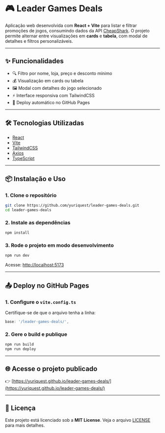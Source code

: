 # 🎮 Leader Games Deals

Aplicação web desenvolvida com **React + Vite** para listar e filtrar promoções de jogos, consumindo dados da API [CheapShark](https://apidocs.cheapshark.com/). O projeto permite alternar entre visualizações em **cards** e **tabela**, com modal de detalhes e filtros personalizáveis.

---

## ✨ Funcionalidades

- 🔍 Filtro por nome, loja, preço e desconto mínimo
- 💰 Visualização em cards ou tabela
- 🖼 Modal com detalhes do jogo selecionado
- ⚡ Interface responsiva com TailwindCSS
- 🚀 Deploy automático no GitHub Pages

---

## 🛠 Tecnologias Utilizadas

- [React](https://react.dev/)
- [Vite](https://vitejs.dev/)
- [TailwindCSS](https://tailwindcss.com/)
- [Axios](https://axios-http.com/)
- [TypeScript](https://www.typescriptlang.org/)

---

## 📦 Instalação e Uso

### 1. Clone o repositório

```bash
git clone https://github.com/yuriquest/leader-games-deals.git
cd leader-games-deals
```

### 2. Instale as dependências

```bash
npm install
```

### 3. Rode o projeto em modo desenvolvimento

```bash
npm run dev
```

Acesse: [http://localhost:5173](http://localhost:5173)

---

## 📤 Deploy no GitHub Pages

### 1. Configure o `vite.config.ts`

Certifique-se de que o arquivo tenha a linha:

```ts
base: '/leader-games-deals/',
```

### 2. Gere o build e publique

```bash
npm run build
npm run deploy
```

---

## 🌐 Acesse o projeto publicado

👉 [https://yuriquest.github.io/leader-games-deals/](https://yuriquest.github.io/leader-games-deals/)

---

## 📝 Licença

Este projeto está licenciado sob a **MIT License**. Veja o arquivo [LICENSE](./LICENSE) para mais detalhes.
